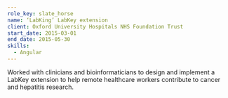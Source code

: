 ```yaml
---
role_key: slate_horse
name: ‘LabKing’ LabKey extension
client: Oxford University Hospitals NHS Foundation Trust
start_date: 2015-03-01
end_date: 2015-05-30
skills:
  - Angular
---
```

Worked with clinicians and bioinformaticians to design and implement a LabKey extension to help remote healthcare workers contribute to cancer and hepatitis research.